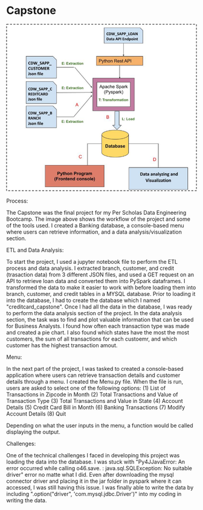 # Capstone

![Alt text](image.png)

Process:

The Capstone was the final project for my Per Scholas Data Engineering Bootcamp. The image above shows the workflow of the project and some of the tools used. I created a Banking database, a console-based menu where users can retrieve information, and a data analysis/visualization section.

ETL and Data Analysis:

To start the project, I used a jupyter notebook file to perform the ETL process and data analysis. I extracted branch, customer, and credit (trasaction data) from 3 different JSON files, and used a GET request on an API to retrieve loan data and converted them into PySpark dataframes. I transformed the data to make it easier to work with before loading them into branch, customer, and credit tables in a MYSQL database. Prior to loading it into the database, I had to create the database which I named "creditcard_capstone". Once I had all the data in the database, I was ready to perform the data analysis section of the project. In the data analysis section, the task was to find and plot valuable information that can be used for Business Analysts. I found how often each transaction type was made and created a pie chart. I also found which states have the most the most customers, the sum of all transactions for each custoemr, and which customer has the highest transaction amout.

Menu:

In the next part of the project, I was tasked to created a console-based application where users can retrieve transaction details and customer details through a menu. I created the Menu.py file. When the file is run, users are asked to select one of the following options:
(1) List of Transactions in Zipcode in Month
(2) Total Transactions and Value of Transaction Type
(3) Total Transactions and Value in State
(4) Account Details
(5) Credit Card Bill in Month
(6) Banking Transactions
(7) Modify Account Details
(8) Quit

Depending on what the user inputs in the menu, a function would be called displaying the output.

Challenges:

One of the technical challenges I faced in developing this project was loading the data into the database. I was stuck with "Py4JJavaError: An error occurred while calling o46.save.
: java.sql.SQLException: No suitable driver" error no matte what I did. Even after downloading the mysql connector driver and placing it in the jar folder in pyspark where it can accessed, I was still having this issue. I was finally able to write the data by including ".option("driver", 'com.mysql.jdbc.Driver')" into my coding in writing the data.
